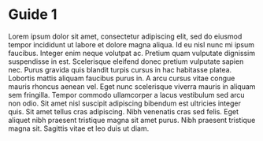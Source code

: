 # Guide 1

Lorem ipsum dolor sit amet, consectetur adipiscing elit, sed do eiusmod tempor incididunt ut labore et dolore magna aliqua. Id eu nisl nunc mi ipsum faucibus. Integer enim neque volutpat ac. Pretium quam vulputate dignissim suspendisse in est. Scelerisque eleifend donec pretium vulputate sapien nec. Purus gravida quis blandit turpis cursus in hac habitasse platea. Lobortis mattis aliquam faucibus purus in. A arcu cursus vitae congue mauris rhoncus aenean vel. Eget nunc scelerisque viverra mauris in aliquam sem fringilla. Tempor commodo ullamcorper a lacus vestibulum sed arcu non odio. Sit amet nisl suscipit adipiscing bibendum est ultricies integer quis. Sit amet tellus cras adipiscing. Nibh venenatis cras sed felis. Eget aliquet nibh praesent tristique magna sit amet purus. Nibh praesent tristique magna sit. Sagittis vitae et leo duis ut diam.